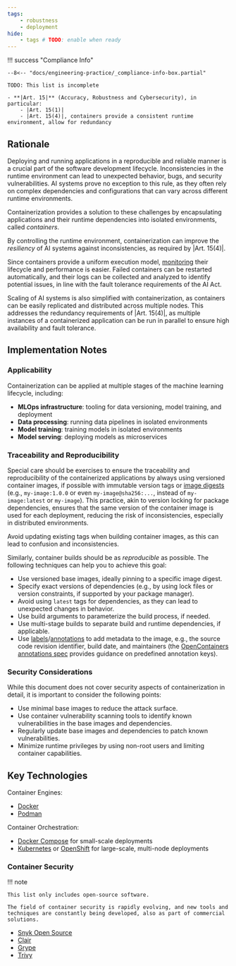```yaml
---
tags:
    - robustness
    - deployment
hide:
    - tags # TODO: enable when ready
---
```


!!! success "Compliance Info"

    --8<-- "docs/engineering-practice/_compliance-info-box.partial"

    TODO: This list is incomplete

    - **|Art. 15|** (Accuracy, Robustness and Cybersecurity), in particular:
        - |Art. 15(1)|
        - |Art. 15(4)|, containers provide a consistent runtime environment, allow for redundancy

## Rationale

Deploying and running applications in a reproducible and reliable manner is a crucial part of the software development lifecycle.
Inconsistencies in the runtime environment can lead to unexpected behavior, bugs, and security vulnerabilities.
AI systems prove no exception to this rule, as they often rely on complex dependencies and configurations that can vary across different runtime environments.

Containerization provides a solution to these challenges by encapsulating applications and their runtime dependencies into isolated environments, called _containers_.

By controlling the runtime environment, containerization can improve the _resiliency_ of AI systems against inconsistencies, as required by |Art. 15(4)|.

Since containers provide a uniform execution model, [monitoring](operational-monitoring.md) their lifecycle and performance is easier.
Failed containers can be restarted automatically, and their logs can be collected and analyzed to identify potential issues, in line with the fault tolerance requirements of the AI Act.

Scaling of AI systems is also simplified with containerization, as containers can be easily replicated and distributed across multiple nodes.
This addresses the redundancy requirements of |Art. 15(4)|, as multiple instances of a containerized application can be run in parallel to ensure high availability and fault tolerance.

## Implementation Notes

### Applicability

Containerization can be applied at multiple stages of the machine learning lifecycle, including:

-   **MLOps infrastructure**: tooling for data versioning, model training, and deployment
-   **Data processing**: running data pipelines in isolated environments
-   **Model training**: training models in isolated environments
-   **Model serving**: deploying models as microservices

### Traceability and Reproducibility

Special care should be exercises to ensure the traceability and reproducibility of the containerized applications by always using versioned container images,
if possible with immutable version tags or [image digests](https://docs.docker.com/engine/containers/run/#image-digests) (e.g., `my-image:1.0.0` or even `my-image@sha256:...`, instead of `my-image:latest` or `my-image`).
This practice, akin to version locking for package dependencies, ensures that the same version of the container image is used for each deployment, reducing the risk of inconsistencies, especially in distributed environments.

Avoid updating existing tags when building container images, as this can lead to confusion and inconsistencies.

Similarly, container builds should be as _reproducible_ as possible.
The following techniques can help you to achieve this goal:

-   Use versioned base images, ideally pinning to a specific image digest.
-   Specify exact versions of dependencies (e.g., by using lock files or version constraints, if supported by your package manager).
-   Avoid using `latest` tags for dependencies, as they can lead to unexpected changes in behavior.
-   Use build arguments to parameterize the build process, if needed.
-   Use multi-stage builds to separate build and runtime dependencies, if applicable.
-   Use [labels](https://docs.docker.com/reference/dockerfile/#label)/[annotations](https://specs.opencontainers.org/image-spec/annotations/) to add metadata to the image, e.g., the source code revision identifier, build date, and maintainers (the [OpenContainers annotations spec](https://specs.opencontainers.org/image-spec/annotations/) provides guidance on predefined annotation keys).

### Security Considerations

While this document does not cover security aspects of containerization in detail, it is important to consider the following points:

-   Use minimal base images to reduce the attack surface.
-   Use container vulnerability scanning tools to identify known vulnerabilities in the base images and dependencies.
-   Regularly update base images and dependencies to patch known vulnerabilities.
-   Minimize runtime privileges by using non-root users and limiting container capabilities.

## Key Technologies

Container Engines:

-   [Docker](https://www.docker.com/)
-   [Podman](https://podman.io/)

Container Orchestration:

-   [Docker Compose](https://docs.docker.com/compose/) for small-scale deployments
-   [Kubernetes](https://kubernetes.io/) or [OpenShift](https://www.openshift.com/) for large-scale, multi-node deployments

### Container Security

!!! note

    This list only includes open-source software.

    The field of container security is rapidly evolving, and new tools and techniques are constantly being developed, also as part of commercial solutions.

-   [Snyk Open Source](https://snyk.io/product/open-source-security-management/)
-   [Clair](https://quay.github.io/clair/)
-   [Grype](https://github.com/anchore/grype/)
-   [Trivy](https://trivy.dev/latest/)
